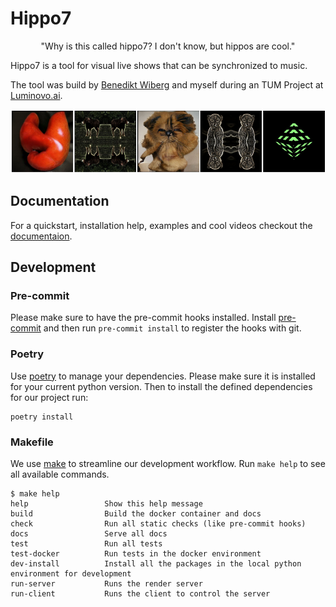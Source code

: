 # Hippo7
<center>"Why is this called hippo7? I don't know, but hippos are cool."</center>

Hippo7 is a tool for visual live shows that can be synchronized to music.

The tool was build by [Benedikt Wiberg](http://github.com/qway/) and myself during an TUM Project at [Luminovo.ai](Luminovo.ai).

![Some Class Images](/docs/docs/assets/images/hippo7_banner.png)

## Documentation

For a quickstart, installation help, examples and cool videos checkout the [documentaion](https://pkehnel.github.io/hippo7/).

## Development

### Pre-commit
Please make sure to have the pre-commit hooks installed.
Install [pre-commit](https://pre-commit.com/) and then run `pre-commit install` to register the hooks with git.

### Poetry
Use [poetry](https://poetry.eustace.io/) to manage your dependencies.
Please make sure it is installed for your current python version.
Then to install the defined dependencies for our project run:
```console
poetry install
```

### Makefile
We use [make](https://www.gnu.org/software/make/) to streamline our development workflow.
Run `make help` to see all available commands.

<!-- START makefile-doc -->
```
$ make help 
help                 Show this help message
build                Build the docker container and docs
check                Run all static checks (like pre-commit hooks)
docs                 Serve all docs
test                 Run all tests
test-docker          Run tests in the docker environment
dev-install          Install all the packages in the local python environment for development
run-server           Runs the render server
run-client           Runs the client to control the server 
```
<!-- END makefile-doc -->

